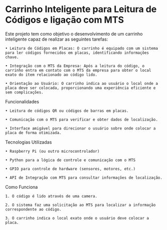 # Carrinho Inteligente para Leitura de Códigos e ligação com MTS

Este projeto tem como objetivo o desenvolvimento de um carrinho inteligente capaz de realizar as seguintes tarefas:

	• Leitura de Códigos em Placas: O carrinho é equipado com um sistema para ler códigos fornecidos em placas, identificando informações chave.
 
	• Integração com o MTS da Empresa: Após a leitura do código, o carrinho entra em contato com o MTS da empresa para obter o local exato do item relacionado ao código lido.
 
	• Orientação ao Usuário: O carrinho indica ao usuário o local onde a placa deve ser colocada, proporcionando uma experiência eficiente e sem complicações.

Funcionalidades

	• Leitura de códigos QR ou códigos de barras em placas.
 
	• Comunicação com o MTS para verificar e obter dados de localização.
 
	• Interface amigável para direcionar o usuário sobre onde colocar a placa de forma otimizada.
 
Tecnologias Utilizadas

	• Raspberry Pi (ou outro microcontrolador)
 
	• Python para a lógica de controle e comunicação com o MTS
 
	• GPIO para controle de hardware (sensores, motores, etc.)
 
	• API de Integração com MTS para consultar informações de localização.
 
Como Funciona

	1. O código é lido através de uma camera.
 
	2. O sistema faz uma solicitação ao MTS para localizar a informação correspondente ao código.
 
	3. O carrinho indica o local exato onde o usuário deve colocar a placa.
 
